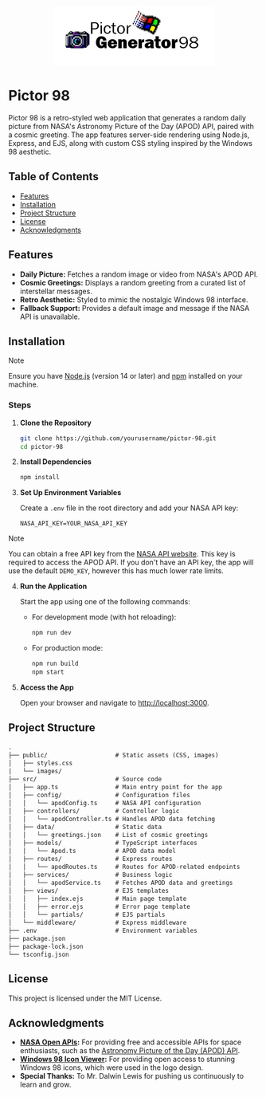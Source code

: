 <p align="center">
  <img src="./public/images/pictor-98.jpg" alt="Pictor 98 Logo" />
</p>

# Pictor 98

Pictor 98 is a retro-styled web application that generates a random daily picture from NASA's Astronomy Picture of the Day (APOD) API, paired with a cosmic greeting. The app features server-side rendering using Node.js, Express, and EJS, along with custom CSS styling inspired by the Windows 98 aesthetic.

## Table of Contents

- [Features](#features)
- [Installation](#installation)
- [Project Structure](#project-structure)
- [License](#license)
- [Acknowledgments](#acknowledgments)

## Features

- **Daily Picture:** Fetches a random image or video from NASA's APOD API.
- **Cosmic Greetings:** Displays a random greeting from a curated list of interstellar messages.
- **Retro Aesthetic:** Styled to mimic the nostalgic Windows 98 interface.
- **Fallback Support:** Provides a default image and message if the NASA API is unavailable.

## Installation

> [!NOTE]
>
> Ensure you have [Node.js](https://nodejs.org/en/) (version 14 or later) and [npm](https://www.npmjs.com/) installed on your machine.

### Steps

1. **Clone the Repository**

   ```bash
   git clone https://github.com/yourusername/pictor-98.git
   cd pictor-98
   ```

2. **Install Dependencies**

   ```bash
   npm install
   ```

3. **Set Up Environment Variables**

   Create a `.env` file in the root directory and add your NASA API key:

   ```env
   NASA_API_KEY=YOUR_NASA_API_KEY
   ```

  > [!NOTE]
  > 
  > You can obtain a free API key from the [NASA API website](https://api.nasa.gov/). This key is required to access the APOD API. If you don't have an API key, the app will use the default `DEMO_KEY`, however this has much lower rate limits.

4. **Run the Application**

   Start the app using one of the following commands:
   - For development mode (with hot reloading):

     ```bash
     npm run dev
     ```

   - For production mode:

     ```bash
     npm run build
     npm start
     ```

5. **Access the App**

   Open your browser and navigate to [http://localhost:3000](http://localhost:3000).

## Project Structure

```plaintext
.
├── public/                   # Static assets (CSS, images)
│   ├── styles.css            
|   └── images/               
├── src/                      # Source code
│   ├── app.ts                # Main entry point for the app
│   ├── config/               # Configuration files
│   │   └── apodConfig.ts     # NASA API configuration
│   ├── controllers/          # Controller logic
│   │   └── apodController.ts # Handles APOD data fetching
│   ├── data/                 # Static data
│   │   └── greetings.json    # List of cosmic greetings
│   ├── models/               # TypeScript interfaces
│   │   └── Apod.ts           # APOD data model
│   ├── routes/               # Express routes
│   │   └── apodRoutes.ts     # Routes for APOD-related endpoints
│   ├── services/             # Business logic
│   │   └── apodService.ts    # Fetches APOD data and greetings
│   ├── views/                # EJS templates
│   │   ├── index.ejs         # Main page template
│   │   ├── error.ejs         # Error page template
│   │   └── partials/         # EJS partials
│   └── middleware/           # Express middleware
├── .env                      # Environment variables
├── package.json              
├── package-lock.json         
└── tsconfig.json             
```

## License

This project is licensed under the MIT License.

## Acknowledgments

- **[NASA Open APIs](https://api.nasa.gov/):** For providing free and accessible APIs for space enthusiasts, such as the [Astronomy Picture of the Day (APOD) API](https://github.com/nasa/apod-api).
- **[Windows 98 Icon Viewer](https://win98icons.alexmeub.com/):** For providing open access to stunning Windows 98 icons, which were used in the logo design.
- **Special Thanks:** To Mr. Dalwin Lewis for pushing us continuously to learn and grow.
